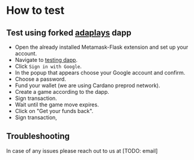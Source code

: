 # How to test

## Test using forked [adaplays](https://github.com/vacuumlabs/nufi-adaplays.xyz) dapp
- Open the already installed Metamask-Flask extension and set up your account.
- Navigate to [testing dapp](https://nufi-demo-sso-7c6ea9888095.herokuapp.com/).
- Click `Sign in with Google`.
- In the popup that appears choose your Google account and confirm.
- Choose a password.
- Fund your wallet (we are using Cardano preprod network).
- Create a game according to the dapp.
- Sign transaction.
- Wait until the game move expires.
- Click on "Get your funds back".
- Sign transaction,

## Troubleshooting
In case of any issues please reach out to us at [TODO: email]
